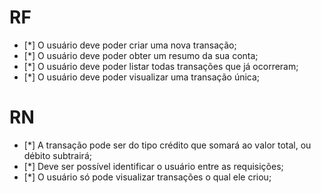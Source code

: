 # RF

- [*] O usuário deve poder criar uma nova transação;
- [*] O usuário deve poder obter um resumo da sua conta;
- [*] O usuário deve poder listar todas transações que já ocorreram;
- [*] O usuário deve poder visualizar uma transação única;

# RN

- [*] A transação pode ser do tipo crédito que somará ao valor total, ou débito subtrairá;
- [*] Deve ser possível identificar o usuário entre as requisições;
- [*] O usuário só pode visualizar transações o qual ele criou;
